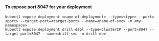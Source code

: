 
#### To expose port 8047 for your deployment
```
kubectl expose deployment <name-of-deployment> --type=<type> --port=<port> --target-port=<target-port> --name=<name-of-svc> -n <my-namespace>
kubectl expose deployment drill-depl --type=ClusterIP --port=8047 --target-port=8047 --name=drill-svc -n drill-dev
```

